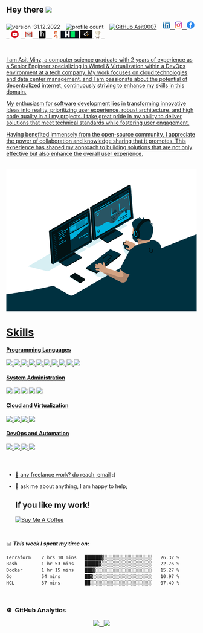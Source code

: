 ## Hey there <img src="https://media.giphy.com/media/hvRJCLFzcasrR4ia7z/giphy.gif" width="25px"> 
![version :31.12.2022](https://img.shields.io/badge/Version-31--12--2022-blue) &nbsp;&nbsp; ![profile count](https://komarev.com/ghpvc/?username=Asit0007&color=red) &nbsp;&nbsp; [![GitHub Asit0007](https://img.shields.io/github/followers/Asit0007?label=follow&style=social)](https://github.com/Asit0007) &nbsp;&nbsp; <a href="https://www.linkedin.com/in/asitminz/"><img height="20" src="./images/linkedin.png"> &nbsp; <a href="https://www.instagram.com/asitminz/"><img height="20" src="./images/download.png"> &nbsp; <a href="https://www.facebook.com/asit.minz.7/"><img height="20" src="./images/fb png.png"> &nbsp; <a href="https://www.youtube.com/channel/UCYF2HM8RAeTsdHdKJjH2FXQ?sub_confirmation=1"><img height="21" src="./images/youtube.png"> &nbsp; <a href="mailto:asitminz007@gmail.com"><img height="20" src="./images/Gmail-Logo.png"> &nbsp;&nbsp; <a href="https://www.hackerearth.com/@asitminz0"><img height="20" src="./images/hackerearth.jpeg"> &nbsp;&nbsp; <a href="https://www.codingninjas.com/codestudio/profile/ca349519-04ca-4c61-95f4-94f46de8f928"><img height="19" src="./images/cn.jpeg"> <a href="https://www.hackerrank.com/asitminz007"> <img height="20" src="./images/hr.png"> <a href="https://leetcode.com/asitminz007/"><img height="22" width="32" src="./images/lc.png"> <a href="https://www.codechef.com/users/asitminz"> <img height="20" src="./images/cc.png"> &nbsp;




<br/>
  
<p>  
  
I am Asit Minz, a computer science graduate with 2 years of experience as a Senior Engineer specializing in Wintel & Virtualization within a DevOps environment at a tech company. My work focuses on cloud technologies and data center management, and I am passionate about the potential of decentralized internet, continuously striving to enhance my skills in this domain.

My enthusiasm for software development lies in transforming innovative ideas into reality, prioritizing user experience, robust architecture, and high code quality in all my projects. I take great pride in my ability to deliver solutions that meet technical standards while fostering user engagement.

Having benefited immensely from the open-source community, I appreciate the power of collaboration and knowledge sharing that it promotes. This experience has shaped my approach to building solutions that are not only effective but also enhance the overall user experience.
  
</p>
<br/>

<div style="display: flex; justify-content: flex-end; align-items: center;">
  <img alt="GIF" src="./images/code.gif" style="width: 100%; height: 40%;" />
</div>

# Skills

#### Programming Languages  
<img src="https://img.shields.io/badge/C-00599C?style=for-the-badge&logo=C&logoColor=white">  <img src="https://img.shields.io/badge/C%2B%2B-00599C?style=for-the-badge&logo=C%2B%2B&logoColor=white">  <img src="https://img.shields.io/badge/Python-3776AB?style=for-the-badge&logo=python&logoColor=white">  <img src="https://img.shields.io/badge/Java-e11e21?style=for-the-badge&logo=java&logoColor=white">  <img src="https://img.shields.io/badge/JavaScript-F7DF1E?style=for-the-badge&logo=javascript&logoColor=black">  <img src="https://img.shields.io/badge/HTML5-E34F26?style=for-the-badge&logo=html5&logoColor=white">  <img src="https://img.shields.io/badge/CSS3-1572B6?style=for-the-badge&logo=css3&logoColor=white">  <img src="https://img.shields.io/badge/MySQL-00000F?style=for-the-badge&logo=mysql&logoColor=white">  <img src="https://img.shields.io/badge/Bash-4EAA25?style=for-the-badge&logo=gnu-bash&logoColor=white">  <img src="https://img.shields.io/badge/YAML-00A5E0?style=for-the-badge&logo=yaml&logoColor=white">  

#### System Administration  
<img src="https://img.shields.io/badge/Linux%20Administration-FCC624?style=for-the-badge&logo=linux&logoColor=black">  <img src="https://img.shields.io/badge/Windows%20Server-0078D6?style=for-the-badge&logo=windows&logoColor=white">  <img src="https://img.shields.io/badge/VDI%20Provisioning-0066CC?style=for-the-badge&logo=vmware&logoColor=white">  <img src="https://img.shields.io/badge/Patch%20Management-FF7F50?style=for-the-badge&logo=ubuntu&logoColor=white">  <img src="https://img.shields.io/badge/Backup%20and%20Recovery-FFB800?style=for-the-badge&logo=backblaze&logoColor=white">  

#### Cloud and Virtualization  
<img src="https://img.shields.io/badge/Azure-0089D6?style=for-the-badge&logo=azure&logoColor=white">  <img src="https://img.shields.io/badge/VMware%20Horizon-3E7CBA?style=for-the-badge&logo=vmware&logoColor=white">  <img src="https://img.shields.io/badge/VCenter-0078D6?style=for-the-badge&logo=vmware&logoColor=white">  <img src="https://img.shields.io/badge/SCCM-1E8AC6?style=for-the-badge&logo=microsoft&logoColor=white">  

#### DevOps and Automation  
<img src="https://img.shields.io/badge/Python%20Scripting-3776AB?style=for-the-badge&logo=python&logoColor=white">  <img src="https://img.shields.io/badge/PowerShell-2CA5E0?style=for-the-badge&logo=powershell&logoColor=white">  <img src="https://img.shields.io/badge/GitHub-181717?style=for-the-badge&logo=github&logoColor=white">  <img src="https://img.shields.io/badge/ITIL-3F3F3F?style=for-the-badge&logo=itil&logoColor=white">


<br/>

###

- 💼 any freelance work? do reach, [email](mailto:asitminz007@gmail.com) :)
- 💬 ask me about anything, I am happy to help;
  
  ## If you like my work!
  
  <a href="https://www.buymeacoffee.com/Asit" target="_blank"><img src="https://cdn.buymeacoffee.com/buttons/default-orange.png" alt="Buy Me A Coffee" height="41" width="174"></a>

<br/>

📊 ***This week I spent my time on:***
<!--START_SECTION:waka-->

```txt
Terraform    2 hrs 10 mins   ██████▓░░░░░░░░░░░░░░░░░░   26.32 %
Bash         1 hr 53 mins    █████▓░░░░░░░░░░░░░░░░░░░   22.76 %
Docker       1 hr 15 mins    ███▓░░░░░░░░░░░░░░░░░░░░░   15.27 %
Go           54 mins         ██▓░░░░░░░░░░░░░░░░░░░░░░   10.97 %
HCL          37 mins         ██░░░░░░░░░░░░░░░░░░░░░░░   07.49 %
```

<!--END_SECTION:waka-->

<br/>
  
### ⚙️ &nbsp;GitHub Analytics
<link rel="stylesheet" type="text/css" href="/styles.css" />
<p class="selector" align="center">
<a href="https://github.com/Asit0007">
  <img height="190em" class="first_image" src="https://github-readme-stats-eight-theta.vercel.app/api?username=Asit0007&show_icons=true&theme=algolia"/> &nbsp; <img height="190em" class="second_image" src="https://github-readme-stats-eight-theta.vercel.app/api/top-langs/?username=Asit0007&layout=compact&langs_count=10&theme=algolia"/>
</a>
</p>
  
<br/>




<!---
Asit0007/Asit0007 is a ✨ special ✨ repository because its `README.md` (this file) appears on your GitHub profile.
You can click the Preview link to take a look at your changes.
--->
